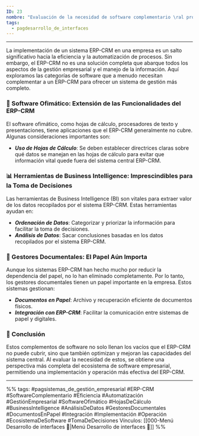 ```yaml
---
ID: 23
nombre: "Evaluación de la necesidad de software complementario \ral producto ERP"
tags:
  - pagdesarrollo_de_interfaces
---
```

___
La implementación de un sistema ERP-CRM en una empresa es un salto significativo hacia la eficiencia y la automatización de procesos. Sin embargo, el ERP-CRM no es una solución completa que abarque todos los aspectos de la gestión empresarial y el manejo de la información. Aquí exploramos las categorías de software que a menudo necesitan complementar a un ERP-CRM para ofrecer un sistema de gestión más completo.

### 📑 Software Ofimático: Extensión de las Funcionalidades del ERP-CRM

El software ofimático, como hojas de cálculo, procesadores de texto y presentaciones, tiene aplicaciones que el ERP-CRM generalmente no cubre. Algunas consideraciones importantes son:

* ***Uso de Hojas de Cálculo***: Se deben establecer directrices claras sobre qué datos se manejan en las hojas de cálculo para evitar que información vital quede fuera del sistema central ERP-CRM.

### 📊 Herramientas de Business Intelligence: Imprescindibles para la Toma de Decisiones

Las herramientas de Business Intelligence (BI) son vitales para extraer valor de los datos recopilados por el sistema ERP-CRM. Estas herramientas ayudan en:

* ***Ordenación de Datos***: Categorizar y priorizar la información para facilitar la toma de decisiones.
* ***Análisis de Datos***: Sacar conclusiones basadas en los datos recopilados por el sistema ERP-CRM.

### 📁 Gestores Documentales: El Papel Aún Importa

Aunque los sistemas ERP-CRM han hecho mucho por reducir la dependencia del papel, no lo han eliminado completamente. Por lo tanto, los gestores documentales tienen un papel importante en la empresa. Estos sistemas gestionan:

* ***Documentos en Papel***: Archivo y recuperación eficiente de documentos físicos.
* ***Integración con ERP-CRM***: Facilitar la comunicación entre sistemas de papel y digitales.

### 🔄 Conclusión

Estos complementos de software no solo llenan los vacíos que el ERP-CRM no puede cubrir, sino que también optimizan y mejoran las capacidades del sistema central. Al evaluar la necesidad de estos, se obtiene una perspectiva más completa del ecosistema de software empresarial, permitiendo una implementación y operación más efectiva del ERP-CRM.
___
%%
tags:  #pagsistemas_de_gestión_empresarial  #ERP-CRM #SoftwareComplementario #Eficiencia #Automatización #GestiónEmpresarial #SoftwareOfimático #HojasDeCálculo #BusinessIntelligence #AnálisisDeDatos #GestoresDocumentales #DocumentosEnPapel #Integración #Implementación #Operación #EcosistemaDeSoftware #TomaDeDecisiones
Vínculos: [[000-Menú Desarrollo de interfaces 📃|Menú Desarrollo de interfaces 📃]]
%%